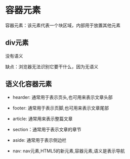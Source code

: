 # 容器元素

容器元素：该元素代表一个块区域，内部用于放置其他元素

## div元素

没有语义

缺点：浏览器无法识别它要干什么，因为无语义

## 语义化容器元素

- hearder: 通常用于表示页头,也可用来表示文章头部

- footer:  通常用于表示页脚,也可用来表示文章尾部

- article: 通常用来表示整篇文章

- section：通常用于表示文章的章节

- aside:   通常用于表示侧边栏

- nav:     nav元素,HTML5的新元素,容器元素,语义是表示导航